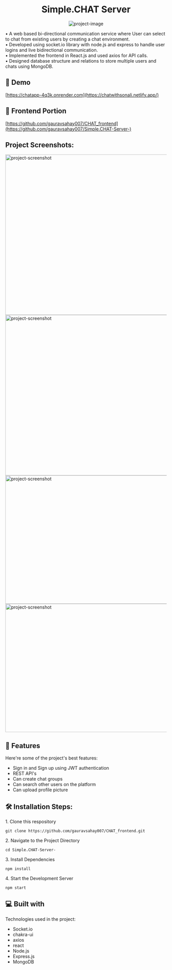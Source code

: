 <h1 align="center" id="title">Simple.CHAT Server</h1>

<p align="center"><img src="https://socialify.git.ci/gauravsahay007/Simple.CHAT-Server-/image?language=1&amp;name=1&amp;owner=1&amp;pattern=Brick%20Wall&amp;stargazers=1&amp;theme=Light" alt="project-image"></p>

<p id="description">• A web based bi-directional communication service where User can select to chat from existing users by creating a chat environment.<br>• Developed using socket.io library with node.js and express to handle user logins and live bidirectional communication.<br>• Implemented the frontend in React.js and used axios for API calls.<br>• Designed database structure and relations to store multiple users and chats using MongoDB.<br></p>

<h2>🚀 Demo</h2>

[https://chatapp-4q3k.onrender.com](https://chatwithsonali.netlify.app/)

<h2>🚀 Frontend Portion</h2>

[https://github.com/gauravsahay007/CHAT_frontend](https://github.com/gauravsahay007/Simple.CHAT-Server-)

<h2>Project Screenshots:</h2>

<img src="https://snipboard.io/uOwxZr.jpg" alt="project-screenshot" width="800" height="500/">

<img src="https://snipboard.io/6H7oC4.jpg" alt="project-screenshot" width="800" height="500/">

<img src="https://snipboard.io/E1A8f7.jpg" alt="project-screenshot" width="800" height="400/">

<img src="https://snipboard.io/0lWVuT.jpg" alt="project-screenshot" width="800" height="400/">

  
  
<h2>🧐 Features</h2>

Here're some of the project's best features:

*   Sign in and Sign up using JWT authentication
*   REST API's
*   Can create chat groups
*   Can search other users on the platform
*   Can upload profile picture

<h2>🛠️ Installation Steps:</h2>

<p>1. Clone this respository</p>

```
git clone https://github.com/gauravsahay007/CHAT_frontend.git
```

<p>2. Navigate to the Project Directory</p>

```
cd Simple.CHAT-Server-
```

<p>3. Install Dependencies</p>

```
npm install
```

<p>4. Start the Development Server</p>

```
npm start
```

  
  
<h2>💻 Built with</h2>

Technologies used in the project:

*   Socket.io
*   chakra-ui
*   axios
*   react
*   Node.js
*   Express.js
*   MongoDB
